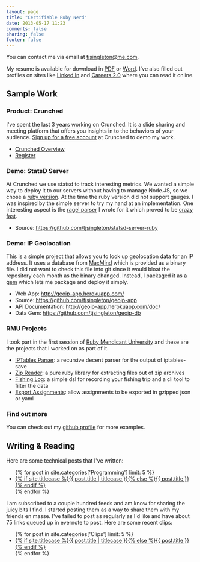 ```yaml
---
layout: page
title: "Certifiable Ruby Nerd"
date: 2013-05-17 11:23
comments: false
sharing: false
footer: false
---
```


You can contact me via email at [tjsingleton@me.com](mailto:tjsingleton@me.com).

My resume is available for download in [PDF](https://dl.dropboxusercontent.com/u/105108/resume/tjsingleton-resume.pdf)
or [Word](https://dl.dropboxusercontent.com/u/105108/resume/tjsingleton-resume.doc). I've also filled out profiles on
sites like [Linked In](http://www.linkedin.com/in/tjsingleton) and
[Careers 2.0](http://careers.stackoverflow.com/tjsingleton) where you can read it online.


## Sample Work

### Product: Crunched

I've spent the last 3 years working on Crunched. It is a slide sharing and meeting platform that offers you insights in
to the behaviors of your audience. [Sign up for a free account](http://www.crunched.com/) at Crunched to demo my work.

* [Crunched Overview](http://www.crunched.com/access/7395f057b67a482cd3693ae6c89e6c5a)
* [Register](http://www.crunched.com/)

### Demo: StatsD Server

At Crunched we use statsd to track interesting metrics. We wanted a simple way to deploy it to our servers without
having to manage Node.JS, so we chose a [ruby version](https://github.com/quasor/statsd). At the time the ruby version
did not support gauges. I was inspired by the simple server to try my hand at an implementation. One interesting aspect
is the [ragel parser](https://github.com/tjsingleton/statsd-server-ruby/blob/master/ext/statsd/statsd_parser_common.rl)
I wrote for it which proved to be [crazy fast](https://gist.github.com/tjsingleton/57a90d921b58fcba7883).

* Source: https://github.com/tjsingleton/statsd-server-ruby

### Demo: IP Geolocation

This is a simple project that allows you to look up geolocation data for an IP address. It uses a database from
[MaxMind](dev.maxmind.com/geoip/legacy/geolite) which is provided as a binary file. I did not want to check this file
into git since it would bloat the repository each month as the binary changed. Instead, I packaged it as a
[gem](http://rubygems.org/gems/geoip-db) which lets me package and deploy it simply.

* Web App: http://geoip-app.herokuapp.com/
* Source: https://github.com/tjsingleton/geoip-app
* API Documentation: http://geoip-app.herokuapp.com/doc/
* Data Gem: https://github.com/tjsingleton/geoip-db


### RMU Projects

I took part in the first session of [Ruby Mendicant University](http://mendicantuniversity.org) and these are the
projects that I worked on as part of it.

* [IPTables Parser](https://github.com/tjsingleton/s7-e1): a recursive decent parser for the output of iptables-save
* [Zip Reader](https://github.com/tjsingleton/s7-e3/): a pure ruby library for extracting files out of zip archives
* [Fishing Log](https://github.com/tjsingleton/fishing-log): a simple dsl for recording your fishing trip and a cli tool to filter the data
* [Export Assignments](https://github.com/tjsingleton/s7-e4/commits/): allow assignments to be exported in gzipped json or yaml

### Find out more

You can check out my [github profile](https://github.com/tjsingleton) for more examples.


## Writing & Reading

Here are some technical posts that I've written:

<ul>
  {% for post in site.categories['Programming'] limit: 5 %}
    <li class="post">
      <a href="{{ root_url }}{{ post.url }}">{% if site.titlecase %}{{ post.title | titlecase }}{% else %}{{ post.title }}{% endif %}</a>
    </li>
  {% endfor %}
</ul>


I am subscribed to a couple hundred feeds and am know for sharing the juicy bits I find. I started posting them as a way
to share them with my friends en masse. I've failed to post as regularly as I'd like and have about 75 links queued up
in evernote to post. Here are some recent clips:

<ul>
  {% for post in site.categories['Clips'] limit: 5 %}
    <li class="post">
      <a href="{{ root_url }}{{ post.url }}">{% if site.titlecase %}{{ post.title | titlecase }}{% else %}{{ post.title }}{% endif %}</a>
    </li>
  {% endfor %}
</ul>

